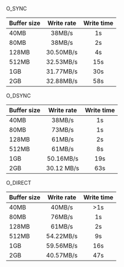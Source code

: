 O_SYNC

| Buffer size | Write rate | Write time |
| --- |:------:|:-----:|
| 40MB    |    38MB/s | 1s |
| 80MB    |     38MB/s | 2s |
| 128MB    |     30.50MB/s | 4s |
| 512MB    |     32.53MB/s | 15s |
| 1GB    |    31.77MB/s | 30s |
| 2GB    |    32.88MB/s | 58s |

O_DSYNC

| Buffer size | Write rate | Write time |
| --- |:------:|:-----:|
| 40MB    |     38MB/s | 1s |
| 80MB    |     73MB/s | 1s |
| 128MB    |     61MB/s | 2s |
| 512MB    |     61MB/s | 8s |
| 1GB    |     50.16MB/s | 19s |
| 2GB    |    30.12 MB/s | 63s |

O_DIRECT

| Buffer size | Write rate | Write time |
| --- |:------:|:-----:|
| 40MB    |    40MB/s | >1s |
| 80MB    |     76MB/s | 1s |
| 128MB    |     61MB/s | 2s |
| 512MB    |     54.22MB/s | 9s |
| 1GB    |     59.56MB/s | 16s |
| 2GB    |     40.57MB/s | 47s |

